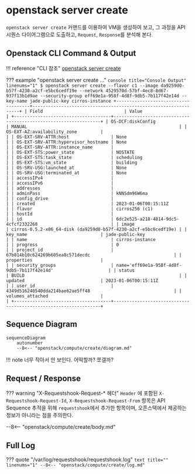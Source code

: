 # openstack server create

`openstack server create` 커맨드를 이용하여 VM을 생성하여 보고, 그 과정을 API 시퀀스 다이어그램으로 도출하고, `Request`, `Response`를 분석해 본다.  

## Openstack CLI Command & Output

!!! reference "CLI 참조"
    [openstack server create](https://docs.openstack.org/python-openstackclient/zed/cli/command-objects/server.html#server-create)

??? example "openstack server create ..."
    ``` console title="Console Output" linenums="1"
    $ openstack server create --flavor c1 --image da9259d0-b57f-4230-a2cf-e5bc6cedf19e --network 4529570d-57bf-4ec8-8d67-937f13b1d9ae --security-group eff69e1a-958f-4d8f-9db5-7b117f42e14d --key-name jade-public-key cirros-instance
    +-------------------------------------+-----------------------------------------------------------------+
    | Field                               | Value                                                           |
    +-------------------------------------+-----------------------------------------------------------------+
    | OS-DCF:diskConfig                   | MANUAL                                                          |
    | OS-EXT-AZ:availability_zone         |                                                                 |
    | OS-EXT-SRV-ATTR:host                | None                                                            |
    | OS-EXT-SRV-ATTR:hypervisor_hostname | None                                                            |
    | OS-EXT-SRV-ATTR:instance_name       |                                                                 |
    | OS-EXT-STS:power_state              | NOSTATE                                                         |
    | OS-EXT-STS:task_state               | scheduling                                                      |
    | OS-EXT-STS:vm_state                 | building                                                        |
    | OS-SRV-USG:launched_at              | None                                                            |
    | OS-SRV-USG:terminated_at            | None                                                            |
    | accessIPv4                          |                                                                 |
    | accessIPv6                          |                                                                 |
    | addresses                           |                                                                 |
    | adminPass                           | kNNSdm96W6ma                                                    |
    | config_drive                        |                                                                 |
    | created                             | 2023-01-06T00:15:11Z                                            |
    | flavor                              | cirros256 (c1)                                                  |
    | hostId                              |                                                                 |
    | id                                  | 6dc2e525-a218-4814-9dc5-4cfcf2332268                            |
    | image                               | cirros-0.5.2-x86_64-disk (da9259d0-b57f-4230-a2cf-e5bc6cedf19e) |
    | key_name                            | jade-public-key                                                 |
    | name                                | cirros-instance                                                 |
    | progress                            | 0                                                               |
    | project_id                          | 67b814b10c624269b605ea8c571decdc                                |
    | properties                          |                                                                 |
    | security_groups                     | name='eff69e1a-958f-4d8f-9db5-7b117f42e14d'                     |
    | status                              | BUILD                                                           |
    | updated                             | 2023-01-06T00:15:11Z                                            |
    | user_id                             | 4349d516240540dda214bae62ae5ff48                                |
    | volumes_attached                    |                                                                 |
    +-------------------------------------+-----------------------------------------------------------------+
    ```


## Sequence Diagram

``` mermaid
sequenceDiagram
    autonumber
    --8<-- "openstack/compute/create/diagram.md"
```


!!! note 
    너무 작아서 안 보인다. 어떡할까? 쪼갤까?

## Request / Response

??? warning "X-Requestshook-Request-* 헤더"
    `Header` 에 포함된 `X-Requestshook-Request-Id`, `X-Requestshook-Request-From` 항목은 API Sequence 추적을 위해 `requestshook`에서 추가한 항목이며, 오픈스택에서 제공하는 정보가 아니라는 점을 주의한다.    

--8<-- "openstack/compute/create/body.md"

## Full Log

??? quote "/var/log/requestshook/requestshook.log"
    ``` text title="" linenums="1"
    --8<-- "openstack/compute/create/log.md"
    ```
